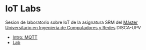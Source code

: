 # IoT Labs

Sesion de laboratorio sobre IoT de la asignatura SRM del [Máster Universitario en Ingeniería de Computadores y Redes](https://www.upv.es/titulaciones/MUIC/indexc.html) DISCA-UPV

- [Intro: MQTT](https://github.com/pmanzoni/SRM2018lab/blob/master/MQTT_v1.pdf)
- [Lab](https://hackmd.io/s/S1m-VrO6X)


